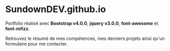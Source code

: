 # SundownDEV.github.io
Portfolio réalisé avec **Bootstrap v4.0.0**, **jquery v3.0.0**, **font-awesome** et **font-mfizz**.

Retrouvez le résumé de mes compétences, mes derniers projets ainsi qu'un formulaire pour me contacter.
